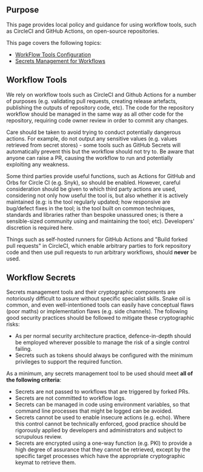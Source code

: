 ## Purpose

This page provides local policy and guidance for using workflow tools, such as CircleCI and GitHub Actions, on open-source repositories.

This page covers the following topics:
* [WorkFlow Tools Configuration](#workflow-tools)
* [Secrets Management for Workflows](#workflow-secrets)


## Workflow Tools

We rely on workflow tools such as CircleCI and Github Actions for a number of purposes (e.g. validating pull requests, creating release artefacts, publishing the outputs of repository code, etc). The code for the repository workflow should be managed in the same way as all other code for the repository, requiring code owner review in order to commit any changes.

Care should be taken to avoid trying to conduct potentially dangerous actions. For example, do not output any sensitive values (e.g. values retrieved from secret stores) - some tools such as GitHub Secrets will automatically prevent this but the workflow should not try to. Be aware that anyone can raise a PR, causing the workflow to run and potentially exploiting any weakness.

Some third parties provide useful functions, such as Actions for GitHub and Orbs for Circle CI (e.g. Snyk), so should be enabled. However, careful consideration should be given to which third party actions are used, considering not only how useful the tool is, but also whether it is actively maintained (e.g: is the tool regularly updated; how responsive are bug/defect fixes in the tool; is the tool built on common techniques, standards and libraries rather than bespoke unassured ones; is there a sensible-sized community using and maintaining the tool; etc). Developers' discretion is required here.

Things such as self-hosted runners for GitHub Actions and "Build forked pull requests" in CircleCI, which enable arbitrary parties to fork repository code and then use pull requests to run arbitrary workflows, should **never** be used.


## Workflow Secrets

Secrets management tools and their cryptographic components are notoriously difficult to assure without specific specialist skills. Snake oil is common, and even well-intentioned tools can easily have conceptual flaws (poor maths) or implementation flaws (e.g. side channels). The following good security practices should be followed to mitigate these cryptographic risks:
* As per normal security architecture practice, defence-in-depth should be employed wherever possible to manage the risk of a single control failing.
* Secrets such as tokens should always be configured with the minimum privileges to support the required function.

As a minimum, any secrets management tool to be used should meet **all of the following criteria**:
* Secrets are not passed to workflows that are triggered by forked PRs.
* Secrets are not committed to workflow logs.
* Secrets can be managed in code using environment variables, so that command line processes that might be logged can be avoided.
* Secrets cannot be used to enable insecure actions (e.g. echo). Where this control cannot be technically enforced, good practice should be rigorously applied by developers and administrators and subject to scrupulous review.
* Secrets are encrypted using a one-way function (e.g. PKI) to provide a high degree of assurance that they cannot be retrieved, except by the specific target processes which have the appropriate cryptographic keymat to retrieve them.
